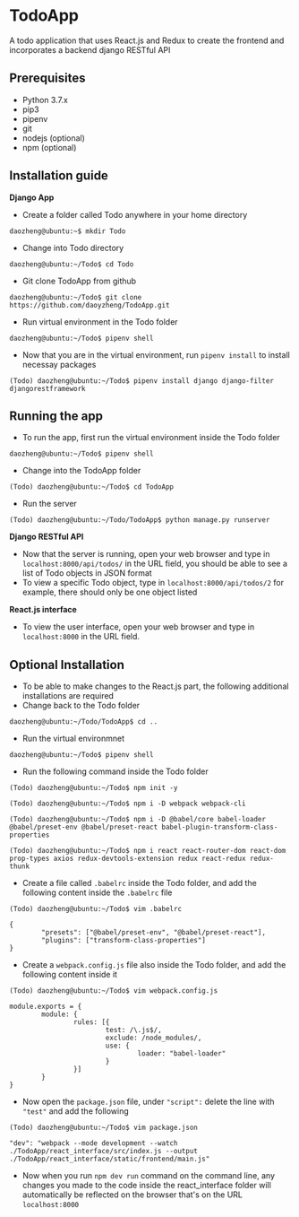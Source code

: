 # TodoApp
A todo application that uses React.js and Redux to create the frontend and incorporates a backend django RESTful API

## Prerequisites
- Python 3.7.x
- pip3
- pipenv
- git
- nodejs (optional)
- npm (optional)

## Installation guide
**Django App**
- Create a folder called Todo anywhere in your home directory
```console
daozheng@ubuntu:~$ mkdir Todo
```
- Change into Todo directory
```console
daozheng@ubuntu:~/Todo$ cd Todo
```
- Git clone TodoApp from github
```console
daozheng@ubuntu:~/Todo$ git clone https://github.com/daoyzheng/TodoApp.git
```
- Run virtual environment in the Todo folder
```console
daozheng@ubuntu:~/Todo$ pipenv shell
```
- Now that you are in the virtual environment, run `pipenv install` to install necessay packages
```console
(Todo) daozheng@ubuntu:~/Todo$ pipenv install django django-filter djangorestframework
```

## Running the app
- To run the app, first run the virtual environment inside the Todo folder
```console
daozheng@ubuntu:~/Todo$ pipenv shell
```
- Change into the TodoApp folder
```console
(Todo) daozheng@ubuntu:~/Todo$ cd TodoApp
```
- Run the server
```console
(Todo) daozheng@ubuntu:~/Todo/TodoApp$ python manage.py runserver
```
**Django RESTful API**
- Now that the server is running, open your web browser and type in `localhost:8000/api/todos/` in the URL field, you should be able to see a list of Todo objects in JSON format
- To view a specific Todo object, type in `localhost:8000/api/todos/2` for example, there should only be one object listed

**React.js interface**
- To view the user interface, open your web  browser and type in `localhost:8000` in the URL field.

## Optional Installation
- To be able to make changes to the React.js part, the following additional installations are required
- Change back to the Todo folder
```console
daozheng@ubuntu:~/Todo/TodoApp$ cd ..
```
- Run the virtual environmnet
```console
daozheng@ubuntu:~/Todo$ pipenv shell
```
- Run the following command inside the Todo folder
```console
(Todo) daozheng@ubuntu:~/Todo$ npm init -y
```
```console
(Todo) daozheng@ubuntu:~/Todo$ npm i -D webpack webpack-cli
```
```console
(Todo) daozheng@ubuntu:~/Todo$ npm i -D @babel/core babel-loader @babel/preset-env @babel/preset-react babel-plugin-transform-class-properties
```
```console
(Todo) daozheng@ubuntu:~/Todo$ npm i react react-router-dom react-dom prop-types axios redux-devtools-extension redux react-redux redux-thunk
```

- Create a file called `.babelrc` inside the Todo folder, and add the following content inside the `.babelrc` file
```console
(Todo) daozheng@ubuntu:~/Todo$ vim .babelrc
```
```
{
        "presets": ["@babel/preset-env", "@babel/preset-react"],
        "plugins": ["transform-class-properties"]
}
```
- Create a `webpack.config.js` file also inside the Todo folder, and add the following content inside it
```console
(Todo) daozheng@ubuntu:~/Todo$ vim webpack.config.js
```
```
module.exports = {
        module: {
                rules: [{
                        test: /\.js$/,
                        exclude: /node_modules/,
                        use: {
                                loader: "babel-loader"
                        }
                }]
        }
}
```
- Now open the `package.json` file, under `"script":` delete the line with `"test"` and add the following
```console
(Todo) daozheng@ubuntu:~/Todo$ vim package.json
```
```
"dev": "webpack --mode development --watch ./TodoApp/react_interface/src/index.js --output ./TodoApp/react_interface/static/frontend/main.js"
```
- Now when you run `npm dev run` command on the command line, any changes you made to the code inside the react_interface folder will automatically be reflected on the browser that's on the URL `localhost:8000`

        





